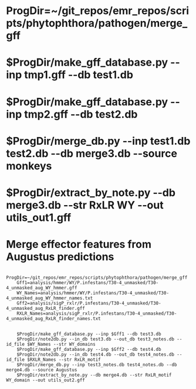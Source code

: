 

# ProgDir=~/git_repos/emr_repos/scripts/phytophthora/pathogen/merge_gff
# $ProgDir/make_gff_database.py --inp tmp1.gff --db test1.db
# $ProgDir/make_gff_database.py --inp tmp2.gff --db test2.db
# $ProgDir/merge_db.py --inp test1.db test2.db --db merge3.db --source monkeys
# $ProgDir/extract_by_note.py --db merge3.db --str RxLR WY --out utils_out1.gff
# 

# Merge effector features from Augustus predictions

```shell
	ProgDir=~/git_repos/emr_repos/scripts/phytophthora/pathogen/merge_gff
	Gff1=analysis/hmmer/WY/P.infestans/T30-4_unmasked/T30-4_unmasked_aug_WY_hmmer.gff
	WY_Names=analysis/hmmer/WY/P.infestans/T30-4_unmasked/T30-4_unmasked_aug_WY_hmmer_names.txt
	Gff2=analysis/sigP_rxlr/P.infestans/T30-4_unmasked/T30-4_unmasked_aug_RxLR_finder.gff
	RXLR_Names=analysis/sigP_rxlr/P.infestans/T30-4_unmasked/T30-4_unmasked_aug_RxLR_finder_names.txt


	$ProgDir/make_gff_database.py --inp $Gff1 --db test3.db
	$ProgDir/note2db.py --in_db test3.db --out_db test3_notes.db --id_file $WY_Names --str WY_domains
	$ProgDir/make_gff_database.py --inp $Gff2 --db test4.db
	$ProgDir/note2db.py --in_db test4.db --out_db test4_notes.db --id_file $RXLR_Names --str RxLR_motif
	$ProgDir/merge_db.py --inp test3_notes.db test4_notes.db --db merge4.db --source Augustus
	$ProgDir/extract_by_note.py --db merge4.db --str RxLR_motif WY_domain --out utils_out2.gff
```
